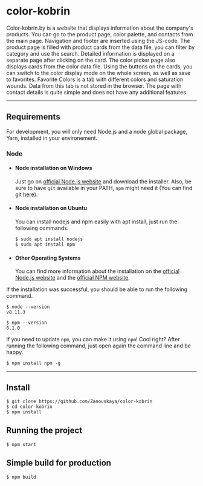 # color-kobrin

Color-kobrin.by is a website that displays information about the company's products. 
You can go to the product page, color palette, and contacts from the main page. 
Navigation and footer are inserted using the JS-code. 
The product page is filled with product cards from the data file, you can filter by category and use the search. 
Detailed information is displayed on a separate page after clicking on the card. The color picker page also displays cards from the color data file. 
Using the buttons on the cards, you can switch to the color display mode on the whole screen, as well as save to favorites. 
Favorite Colors is a tab with different colors and saturation wounds. Data from this tab is not stored in the browser. 
The page with contact details is quite simple and does not have any additional features.

---
## Requirements

For development, you will only need Node.js and a node global package, Yarn, installed in your environement.

### Node
- #### Node installation on Windows

  Just go on [official Node.js website](https://nodejs.org/) and download the installer.
Also, be sure to have `git` available in your PATH, `npm` might need it (You can find git [here](https://git-scm.com/)).

- #### Node installation on Ubuntu

  You can install nodejs and npm easily with apt install, just run the following commands.

      $ sudo apt install nodejs
      $ sudo apt install npm

- #### Other Operating Systems
  You can find more information about the installation on the [official Node.js website](https://nodejs.org/) and the [official NPM website](https://npmjs.org/).

If the installation was successful, you should be able to run the following command.

    $ node --version
    v8.11.3

    $ npm --version
    6.1.0

If you need to update `npm`, you can make it using `npm`! Cool right? After running the following command, just open again the command line and be happy.

    $ npm install npm -g

---

## Install

    $ git clone https://github.com/Zanouskaya/color-kobrin
    $ cd color-kobrin
    $ npm install

## Running the project

    $ npm start

## Simple build for production

    $ npm build

